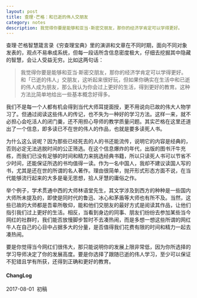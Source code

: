 ```yaml
---
layout: post
title: 查理·芒格：和已逝的伟人交朋友
category: notes
description: 我觉得你要是能够和亚当·斯密交朋友，那你的经济学肯定可以学得更好。
---
```


查理·芒格智慧箴言录《穷查理宝典》里的演讲和文章在不同时期，面向不同对象发表的，观点不易串成系统，但每一段话所含信息密度极大，仔细去挖掘其中隐藏的智慧，会让人受益无穷。比如这两句话：

>我觉得你要是能够和亚当·斯密交朋友，那你的经济学肯定可以学得更好。和「已逝的伟人」交朋友，这听起来很好玩，但如果你确实在生活中和已逝的伟人成为朋友，那么我认为你会过上更好的生活，得到更好的教育。这种方法比简单地给出一些基本概念好得多。

我们不是每一个人都有机会得到当代大师耳提面授，更不用说向已故的伟大人物学习了。但通过阅读这些伟人的传记，也不失为一种好的学习方法。这样一来，就不必担心会吃活人的闭门羹，还不用担心导师的教学质量问题。其实芒格在这里还道出了一个信息，即多读已不在世的伟人的作品，也就是要多读死人书。

为什么这么说呢？因为那些已经死去的人的书还能流传，说明它的内容是经典的，否则必定无法逃脱时间的公正筛选。在这个信息爆炸的年代，出版的图书汗牛充栋，而我们已没有足够的时间和精力来挑选经典书籍，所以只读死人书可以节省不少时间，还能保证所选的书均值得一读。作为一名中国人，我却不建议读国人写的书，尤其是还在世的所谓的名人著作。理由很简单，抛开形式形态方面不说，在当代能够流行起来的大多是毫无思想，拾人牙慧的庸俗之作。

举个例子，学术贯通中西的大师林语堂先生，其文学涉及到西方的种种是一些国内大师所未提及的，即使是同时代的鲁迅、冰心和茅盾等大师也有所不及。当然，这些已故的大师都是吾辈所敬仰，能和他们交朋友的最好方式是阅读其作品，让他们指引我们过上更好的生活。相反，当看到身边的同事、朋友们纷纷去参加某些当今网红的社群时，我们能否放慢脚步暂时不去凑热闹，而是多想一想这些所谓的网红牛人在自己的心目中占据多大的分量，是否值得我们花费有限的时间和精力一起去凑热闹。

要是你觉得当今网红们很伟大，那只能说明你的发展上限非常低，因为你所选择的学习导师决定了你的发展高度。要是你选择了跟随已逝的伟人学习，至少可以保证不犯错且学有所获，还得到正确和更好的教育。

#### **ChangLog**
2017-08-01  初稿
